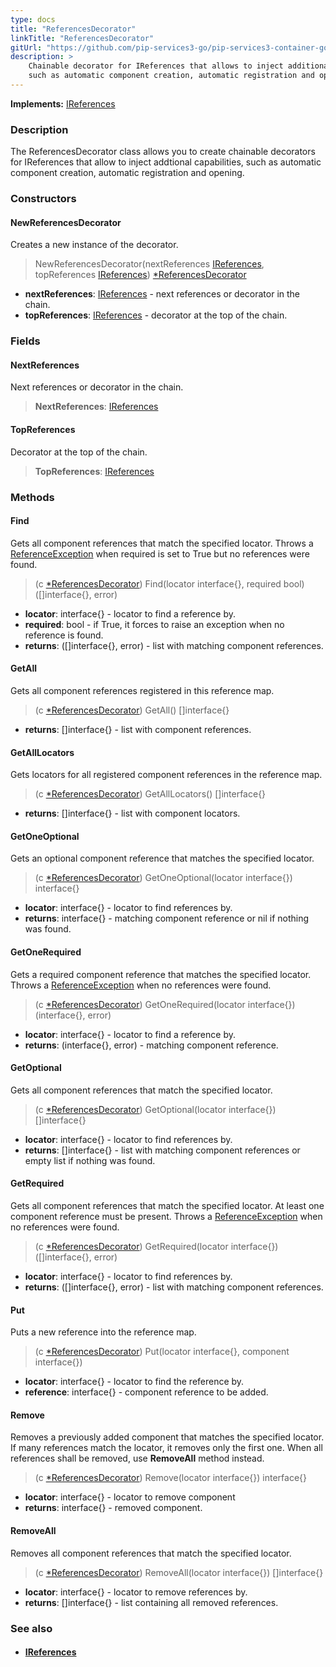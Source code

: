 ```yaml
---
type: docs
title: "ReferencesDecorator"
linkTitle: "ReferencesDecorator"
gitUrl: "https://github.com/pip-services3-go/pip-services3-container-go"
description: >
    Chainable decorator for IReferences that allows to inject additional capabilities
    such as automatic component creation, automatic registration and opening.
---
```


**Implements:** [IReferences](../../../commons/refer/ireferences)

### Description

The ReferencesDecorator class allows you to create chainable decorators for IReferences that allow to inject addtional capabilities, such as automatic component creation, automatic registration and opening.

### Constructors

#### NewReferencesDecorator
Creates a new instance of the decorator.

> NewReferencesDecorator(nextReferences [IReferences](../../../commons/refer/ireferences), topReferences [IReferences](../../../commons/refer/ireferences)) [*ReferencesDecorator]()

- **nextReferences**: [IReferences](../../../commons/refer/ireferences) - next references or decorator in the chain.
- **topReferences**: [IReferences](../../../commons/refer/ireferences) - decorator at the top of the chain.


### Fields

<span class="hide-title-link">

#### NextReferences
Next references or decorator in the chain.
> **NextReferences**: [IReferences](../../../commons/refer/ireferences)

#### TopReferences
Decorator at the top of the chain.
> **TopReferences**: [IReferences](../../../commons/refer/ireferences)

</span>


### Methods

#### Find
Gets all component references that match the specified locator.
Throws a [ReferenceException](../../../commons/refer/reference_exception) when required is set to True but no references were found.

> (c [*ReferencesDecorator]()) Find(locator interface{}, required bool) ([]interface{}, error)
- **locator**: interface{} - locator to find a reference by.
- **required**: bool - if True, it forces to raise an exception when no reference is found.
- **returns**: ([]interface{}, error) -  list with matching component references.

#### GetAll
Gets all component references registered in this reference map.

> (c [*ReferencesDecorator]()) GetAll() []interface{}
- **returns**: []interface{} - list with component references.

#### GetAllLocators
Gets locators for all registered component references in the reference map.

> (c [*ReferencesDecorator]()) GetAllLocators() []interface{}
- **returns**: []interface{} - list with component locators.

#### GetOneOptional
Gets an optional component reference that matches the specified locator.

> (c [*ReferencesDecorator]()) GetOneOptional(locator interface{}) interface{}
- **locator**: interface{} - locator to find references by.
- **returns**: interface{} - matching component reference or nil if nothing was found.


#### GetOneRequired
Gets a required component reference that matches the specified locator.
Throws a [ReferenceException](../../../commons/refer/reference_exception) when no references were found.

> (c [*ReferencesDecorator]()) GetOneRequired(locator interface{}) (interface{}, error)
- **locator**: interface{} - locator to find a reference by.
- **returns**: (interface{}, error) - matching component reference.


#### GetOptional
Gets all component references that match the specified locator.

> (c [*ReferencesDecorator]()) GetOptional(locator interface{}) []interface{}
- **locator**: interface{} - locator to find references by.
- **returns**: []interface{} - list with matching component references or empty list if nothing was found.


#### GetRequired
Gets all component references that match the specified locator.
At least one component reference must be present.
Throws a [ReferenceException](../../../commons/refer/reference_exception) when no references were found.

> (c [*ReferencesDecorator]()) GetRequired(locator interface{}) ([]interface{}, error)
- **locator**: interface{} - locator to find references by.
- **returns**: ([]interface{}, error) - list with matching component references.


#### Put
Puts a new reference into the reference map.

> (c [*ReferencesDecorator]()) Put(locator interface{}, component interface{})
- **locator**: interface{} - locator to find the reference by.
- **reference**: interface{} - component reference to be added.


#### Remove
Removes a previously added component that matches the specified locator.
If many references match the locator, it removes only the first one.
When all references shall be removed, use **RemoveAll** method instead.

> (c [*ReferencesDecorator]()) Remove(locator interface{}) interface{}
- **locator**: interface{} - locator to remove component
- **returns**: interface{} - removed component.


#### RemoveAll
Removes all component references that match the specified locator.

> (c [*ReferencesDecorator]()) RemoveAll(locator interface{}) []interface{}
- **locator**: interface{} - locator to remove references by.
- **returns**: []interface{} - list containing all removed references.

### See also
- #### [IReferences](../../../commons/refer/ireferences)
